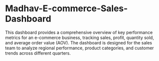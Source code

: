 # Madhav-E-commerce-Sales-Dashboard
This dashboard provides a comprehensive overview of key performance metrics for an e-commerce business, tracking sales, profit, quantity sold, and average order value (AOV). The dashboard is designed for the sales team to analyze regional performance, product categories, and customer trends across different quarters.
